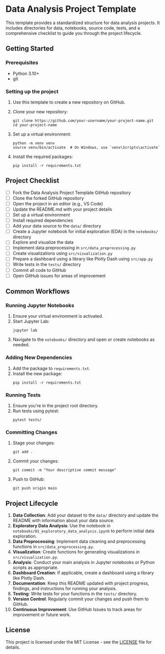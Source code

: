 # Data Analysis Project Template

This template provides a standardized structure for data analysis projects. It includes directories for data, notebooks, source code, tests, and a comprehensive checklist to guide you through the project lifecycle.

## Getting Started

### Prerequisites

- Python 3.10+
- git

### Setting up the project

1. Use this template to create a new repository on GitHub.
2. Clone your new repository:
   ```
   git clone https://github.com/your-username/your-project-name.git
   cd your-project-name
   ```

3. Set up a virtual environment:
   ```
   python -m venv venv
   source venv/bin/activate  # On Windows, use `venv\Scripts\activate`
   ```

4. Install the required packages:
   ```
   pip install -r requirements.txt
   ```

## Project Checklist

- [ ] Fork the Data Analysis Project Template GitHub repository
- [ ] Clone the forked GitHub repository
- [ ] Open the project in an editor (e.g., VS Code)
- [ ] Update the README.md with your project details
- [ ] Set up a virtual environment
- [ ] Install required dependencies
- [ ] Add your data source to the `data/` directory
- [ ] Create a Jupyter notebook for initial exploration (EDA) in the `notebooks/` directory
- [ ] Explore and visualize the data
- [ ] Implement data preprocessing in `src/data_preprocessing.py`
- [ ] Create visualizations using `src/visualization.py`
- [ ] Prepare a dashboard using a library like Plotly Dash using `src/app.py`
- [ ] Write tests in the `tests/` directory
- [ ] Commit all code to GitHub
- [ ] Open GitHub issues for areas of improvement

## Common Workflows

### Running Jupyter Notebooks

1. Ensure your virtual environment is activated.
2. Start Jupyter Lab:
   ```
   jupyter lab
   ```
3. Navigate to the `notebooks/` directory and open or create notebooks as needed.

### Adding New Dependencies

1. Add the package to `requirements.txt`.
2. Install the new package:
   ```
   pip install -r requirements.txt
   ```

### Running Tests

1. Ensure you're in the project root directory.
2. Run tests using pytest:
   ```
   pytest tests/
   ```

### Committing Changes

1. Stage your changes:
   ```
   git add .
   ```
2. Commit your changes:
   ```
   git commit -m "Your descriptive commit message"
   ```
3. Push to GitHub:
   ```
   git push origin main
   ```

## Project Lifecycle

1. **Data Collection**: Add your dataset to the `data/` directory and update the README with information about your data source.
2. **Exploratory Data Analysis**: Use the notebook in `notebooks/01_exploratory_data_analysis.ipynb` to perform initial data exploration.
3. **Data Preprocessing**: Implement data cleaning and preprocessing functions in `src/data_preprocessing.py`.
4. **Visualization**: Create functions for generating visualizations in `src/visualization.py`.
5. **Analysis**: Conduct your main analysis in Jupyter notebooks or Python scripts as appropriate.
6. **Dashboard Creation**: If applicable, create a dashboard using a library like Plotly Dash.
7. **Documentation**: Keep this README updated with project progress, findings, and instructions for running your analysis.
8. **Testing**: Write tests for your functions in the `tests/` directory.
9. **Version Control**: Regularly commit your changes and push them to GitHub.
10. **Continuous Improvement**: Use GitHub Issues to track areas for improvement or future work.

## License

This project is licensed under the MIT License - see the [LICENSE](LICENSE) file for details.
